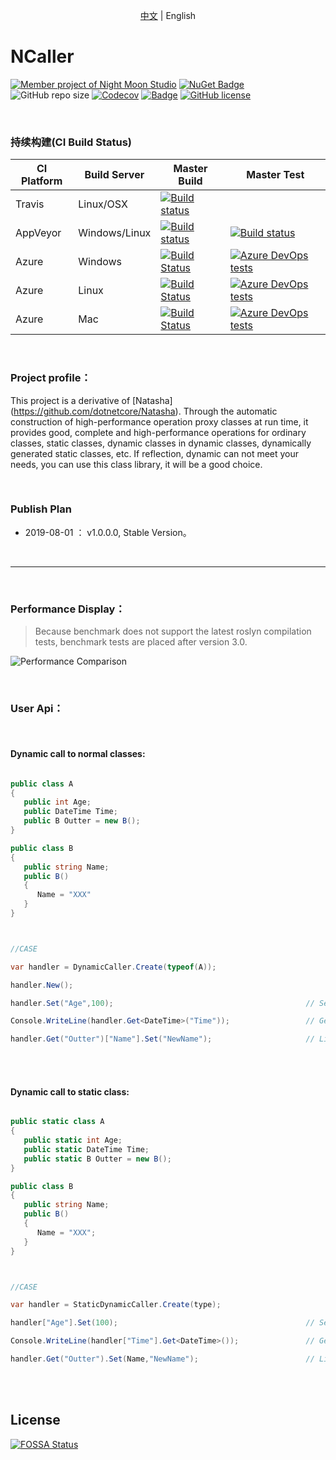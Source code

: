 

<p align="center">
  <a href="https://github.com/night-moon-studio/ncaller">中文</a> |  <span>English</span>
  
</p>

# NCaller

[![Member project of Night Moon Studio](https://img.shields.io/badge/member%20project%20of-NMS-9e20c9.svg)](https://github.com/night-moon-studio)
[![NuGet Badge](https://buildstats.info/nuget/DotNetCore.Natasha?includePreReleases=true)](https://www.nuget.org/packages/DotNetCore.Natasha)
 ![GitHub repo size](https://img.shields.io/github/repo-size/night-moon-studio/ncaller.svg)
[![Codecov](https://img.shields.io/codecov/c/github/night-moon-studio/ncaller.svg)](https://codecov.io/gh/night-moon-studio/ncaller)
[![Badge](https://img.shields.io/badge/link-996.icu-red.svg)](https://996.icu/#/zh_CN)
[![GitHub license](https://img.shields.io/github/license/night-moon-studio/ncaller.svg)](https://github.com/night-moon-studio/NCaller/blob/master/LICENSE)


<br/>
  

### 持续构建(CI Build Status)  

| CI Platform | Build Server | Master Build  | Master Test |
|--------- |------------- |---------| --------|
| Travis | Linux/OSX | [![Build status](https://travis-ci.org/night-moon-studio/ncaller.svg?branch=master)](https://travis-ci.org/night-moon-studio/ncaller) | |
| AppVeyor | Windows/Linux |[![Build status](https://ci.appveyor.com/api/projects/status/4qwm7p9dpy7agdoa?svg=true)](https://ci.appveyor.com/project/NMSAzulX/ncaller)|[![Build status](https://img.shields.io/appveyor/tests/NMSAzulX/ncaller.svg)](https://ci.appveyor.com/project/NMSAzulX/ncaller)|
| Azure |  Windows |[![Build Status](https://dev.azure.com/NightMoonStudio/NCaller/_apis/build/status/night-moon-studio.NCaller?branchName=master&jobName=Windows)](https://dev.azure.com/NightMoonStudio/NCaller/_build/latest?definitionId=4&branchName=master)|[![Azure DevOps tests](https://img.shields.io/azure-devops/tests/NightMoonStudio/ncaller/4.svg)](https://dev.azure.com/NightMoonStudio/NCaller/_build/latest?definitionId=4&branchName=master) |
| Azure |  Linux |[![Build Status](https://dev.azure.com/NightMoonStudio/NCaller/_apis/build/status/night-moon-studio.NCaller?branchName=master&jobName=Linux)](https://dev.azure.com/NightMoonStudio/NCaller/_build/latest?definitionId=4&branchName=master)|[![Azure DevOps tests](https://img.shields.io/azure-devops/tests/NightMoonStudio/ncaller/4.svg)](https://dev.azure.com/NightMoonStudio/NCaller/_build/latest?definitionId=4&branchName=master)  | 
| Azure |  Mac |[![Build Status](https://dev.azure.com/NightMoonStudio/NCaller/_apis/build/status/night-moon-studio.NCaller?branchName=master&jobName=macOS)](https://dev.azure.com/NightMoonStudio/NCaller/_build/latest?definitionId=4&branchName=master)|[![Azure DevOps tests](https://img.shields.io/azure-devops/tests/NightMoonStudio/ncaller/4.svg)](https://dev.azure.com/NightMoonStudio/NCaller/_build/latest?definitionId=4&branchName=master) | 

<br/>    

### Project profile：
This project is a derivative of [Natasha] (https://github.com/dotnetcore/Natasha). Through the automatic construction of high-performance operation proxy classes at run time, it provides good, complete and high-performance operations for ordinary classes, static classes, dynamic classes in dynamic classes, dynamically generated static classes, etc. If reflection, dynamic can not meet your needs, you can use this class library, it will be a good choice.  


<br/>    

### Publish Plan  
  
 - 2019-08-01 ： v1.0.0.0, Stable Version。  
 
 <br/>  
 
---------------------  
 <br/>  
 
### Performance Display：  

> Because benchmark does not support the latest roslyn compilation tests, benchmark tests are placed after version 3.0.  

![Performance Comparison](https://github.com/night-moon-studio/NCaller/blob/master/Image/Perfomance.png)  

 <br/> 

### User Api：  
 <br/>  
 
#### Dynamic call to normal classes:  

```C#

public class A
{
   public int Age;
   public DateTime Time;
   public B Outter = new B();
}

public class B
{
   public string Name;
   public B()
   {
      Name = "XXX"
   }
}



//CASE

var handler = DynamicCaller.Create(typeof(A));

handler.New();

handler.Set("Age",100);                                           // Set Operator

Console.WriteLine(handler.Get<DateTime>("Time"));                 // Get Operator

handler.Get("Outter")["Name"].Set("NewName");                     // Link Operator
```
<br/>
<br/>  

#### Dynamic call to static class:  

```C#

public static class A
{
   public static int Age;
   public static DateTime Time;
   public static B Outter = new B();
}

public class B
{
   public string Name;
   public B()
   {
      Name = "XXX";
   }
}



//CASE

var handler = StaticDynamicCaller.Create(type);

handler["Age"].Set(100);                                          // Set Operator

Console.WriteLine(handler["Time"].Get<DateTime>());               // Get Operator

handler.Get("Outter").Set(Name,"NewName");                        // Link Operator

```
<br/>
<br/>   

## License
[![FOSSA Status](https://app.fossa.io/api/projects/git%2Bgithub.com%2Fnight-moon-studio%2FNCaller.svg?type=large)](https://app.fossa.io/projects/git%2Bgithub.com%2Fnight-moon-studio%2FNCaller?ref=badge_large)